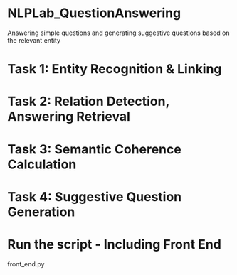 # NLPLab_QuestionAnswering
Answering simple questions and generating suggestive questions based on the relevant entity
# Task 1: Entity Recognition & Linking
# Task 2: Relation Detection, Answering Retrieval
# Task 3: Semantic Coherence Calculation
# Task 4: Suggestive Question Generation

# Run the script - Including Front End
front_end.py
